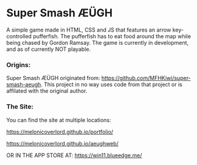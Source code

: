 # Super Smash ÆÜGH

A simple game made in HTML, CSS and JS that features an arrow key-controlled pufferfish. The pufferfish has to eat food around the map while being chased by Gordon Ramsay. The game is currently in development, and as of currently NOT playable.

### Origins:
Super Smash ÆÜGH originated from: https://github.com/MFHKiwi/super-smash-aeugh.
This project in no way uses code from that project or is affilated with the original author.

### The Site:
You can find the site at multiple locations:

https://melonicoverlord.github.io/portfolio/

https://melonicoverlord.github.io/aeughweb/

OR IN THE APP STORE AT: https://win11.blueedge.me/
